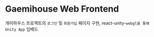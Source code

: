 # Gaemihouse Web Frontend

개미하우스 프로젝트의 `로그인` 및 `회원가입` 페이지 구현, react-unity-`webgl을 통해 Unity App` 임베드
